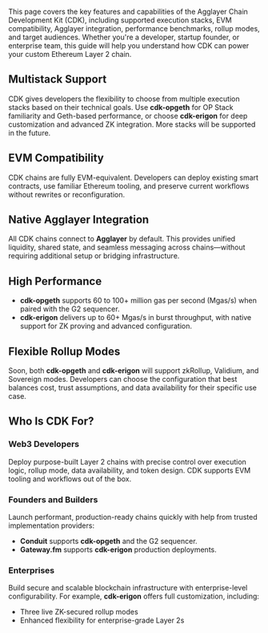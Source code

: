 This page covers the key features and capabilities of the Agglayer Chain Development Kit (CDK), including supported execution stacks, EVM compatibility, Agglayer integration, performance benchmarks, rollup modes, and target audiences. Whether you're a developer, startup founder, or enterprise team, this guide will help you understand how CDK can power your custom Ethereum Layer 2 chain.

## Multistack Support

CDK gives developers the flexibility to choose from multiple execution stacks based on their technical goals. Use **cdk-opgeth** for OP Stack familiarity and Geth-based performance, or choose **cdk-erigon** for deep customization and advanced ZK integration. More stacks will be supported in the future.

## EVM Compatibility

CDK chains are fully EVM-equivalent. Developers can deploy existing smart contracts, use familiar Ethereum tooling, and preserve current workflows without rewrites or reconfiguration.

## Native Agglayer Integration

All CDK chains connect to **Agglayer** by default. This provides unified liquidity, shared state, and seamless messaging across chains—without requiring additional setup or bridging infrastructure.

## High Performance

- **cdk-opgeth** supports 60 to 100+ million gas per second (Mgas/s) when paired with the G2 sequencer.  
- **cdk-erigon** delivers up to 60+ Mgas/s in burst throughput, with native support for ZK proving and advanced configuration.

## Flexible Rollup Modes

Soon, both **cdk-opgeth** and **cdk-erigon** will support zkRollup, Validium, and Sovereign modes. Developers can choose the configuration that best balances cost, trust assumptions, and data availability for their specific use case.

## Who Is CDK For?

### Web3 Developers

Deploy purpose-built Layer 2 chains with precise control over execution logic, rollup mode, data availability, and token design. CDK supports EVM tooling and workflows out of the box.

### Founders and Builders

Launch performant, production-ready chains quickly with help from trusted implementation providers:

- **Conduit** supports **cdk-opgeth** and the G2 sequencer.  
- **Gateway.fm** supports **cdk-erigon** production deployments.

### Enterprises

Build secure and scalable blockchain infrastructure with enterprise-level configurability. For example, **cdk-erigon** offers full customization, including:

- Three live ZK-secured rollup modes  
- Enhanced flexibility for enterprise-grade Layer 2s